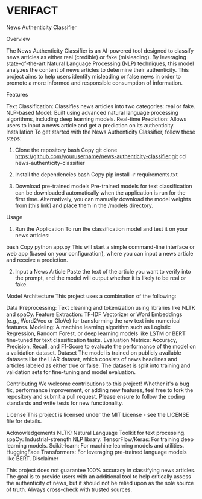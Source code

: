 # VERIFACT

News Authenticity Classifier

Overview

The News Authenticity Classifier is an AI-powered tool designed to classify news articles as either real (credible) or fake (misleading). By leveraging state-of-the-art Natural Language Processing (NLP) techniques, this model analyzes the content of news articles to determine their authenticity. This project aims to help users identify misleading or false news in order to promote a more informed and responsible consumption of information.

Features

Text Classification: Classifies news articles into two categories: real or fake.
NLP-based Model: Built using advanced natural language processing algorithms, including deep learning models.
Real-time Prediction: Allows users to input a news article and get a prediction on its authenticity.
Installation
To get started with the News Authenticity Classifier, follow these steps:

1. Clone the repository
bash
Copy
git clone https://github.com/yourusername/news-authenticity-classifier.git
cd news-authenticity-classifier

2. Install the dependencies
bash
Copy
pip install -r requirements.txt

3. Download pre-trained models
Pre-trained models for text classification can be downloaded automatically when the application is run for the first time. Alternatively, you can manually download the model weights from [this link] and place them in the /models directory.

Usage
1. Run the Application
To run the classification model and test it on your news articles:

bash
Copy
python app.py
This will start a simple command-line interface or web app (based on your configuration), where you can input a news article and receive a prediction.

2. Input a News Article
Paste the text of the article you want to verify into the prompt, and the model will output whether it is likely to be real or fake.

Model Architecture
This project uses a combination of the following:

Data Preprocessing: Text cleaning and tokenization using libraries like NLTK and spaCy.
Feature Extraction: TF-IDF Vectorizer or Word Embeddings (e.g., Word2Vec or GloVe) for transforming the raw text into numerical features.
Modeling: A machine learning algorithm such as Logistic Regression, Random Forest, or deep learning models like LSTM or BERT fine-tuned for text classification tasks.
Evaluation Metrics: Accuracy, Precision, Recall, and F1-Score to evaluate the performance of the model on a validation dataset.
Dataset
The model is trained on publicly available datasets like the LIAR dataset, which consists of news headlines and articles labeled as either true or false. The dataset is split into training and validation sets for fine-tuning and model evaluation.

Contributing
We welcome contributions to this project! Whether it's a bug fix, performance improvement, or adding new features, feel free to fork the repository and submit a pull request. Please ensure to follow the coding standards and write tests for new functionality.

License
This project is licensed under the MIT License - see the LICENSE file for details.

Acknowledgements
NLTK: Natural Language Toolkit for text processing.
spaCy: Industrial-strength NLP library.
TensorFlow/Keras: For training deep learning models.
Scikit-learn: For machine learning models and utilities.
HuggingFace Transformers: For leveraging pre-trained language models like BERT.
Disclaimer

This project does not guarantee 100% accuracy in classifying news articles. The goal is to provide users with an additional tool to help critically assess the authenticity of news, but it should not be relied upon as the sole source of truth. Always cross-check with trusted sources.
